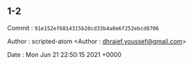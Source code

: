 ## 1-2 

 Commit : `91e152ef6814315b20cd33b4a8e6f252ebcd8706`

 Author : scripted-atom <Author : dhraief.youssef@gmail.com> 

 Date 	: Mon Jun 21 22:50:15 2021 +0000 


